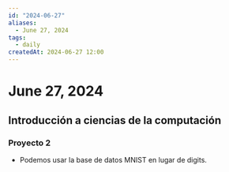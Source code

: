 ```yaml
---
id: "2024-06-27"
aliases:
  - June 27, 2024
tags:
  - daily
createdAt: 2024-06-27 12:00
---
```


# June 27, 2024

## Introducción a ciencias de la computación

### Proyecto 2

- Podemos usar la base de datos MNIST en lugar de digits.
